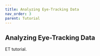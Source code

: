 ```yaml
---
title: Analyzing Eye-Tracking Data
nav_order: 3
parent: Tutorial
---
```


## Analyzing Eye-Tracking Data ##
ET tutorial.
